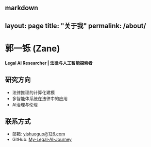 markdown
---
layout: page
title: "关于我"
permalink: /about/
---

# 郭一铄 (Zane)

**Legal AI Researcher | 法律与人工智能探索者**

## 研究方向
- 法律推理的计算化建模
- 多智能体系统在法律中的应用
- AI治理与伦理

## 联系方式
- 邮箱: yishuoguo@126.com
- GitHub: [My-Legal-AI-Journey](https://github.com/My-Legal-AI-Journey)
